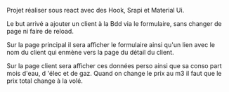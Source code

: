 Projet réaliser sous react avec des Hook, Srapi et  Material Ui.

Le but arrivé a ajouter un client à la Bdd via le formulaire, sans changer de page ni faire de reload.

Sur la page principal il sera afficher le formulaire ainsi qu'un lien avec le nom du client qui enmène vers la page du détail du client.

Sur la page client sera afficher ces données perso ainsi que sa conso part mois d'eau, d 'élec et de gaz.
Quand on change le prix au m3 il faut que le prix total change à la volé.